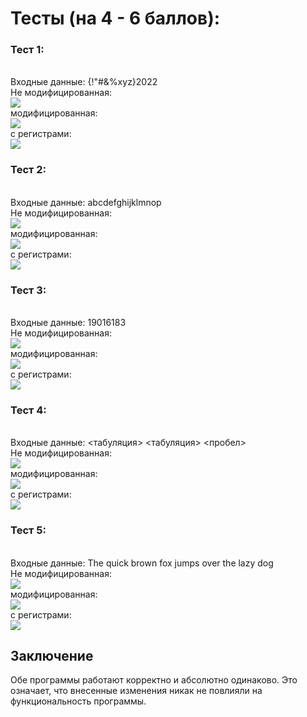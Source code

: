 # Тесты (на 4 - 6 баллов):
### Тест 1:
<br>Входные данные: {!"#&%xyz}2022
<br>Не модифицированная: <br>
![](photos/test1.png)
<br>модифицированная: <br>
![](photos/un1.png)
<br>с регистрами: <br>
![](photos/reg1.png)
### Тест 2:
<br>Входные данные: abcdefghijklmnop
<br>Не модифицированная: <br>
![](photos/test2.png)
<br>модифицированная: <br>
![](photos/un2.png)
<br>с регистрами: <br>
![](photos/reg2.png)
### Тест 3:
<br>Входные данные: 19016183
<br>Не модифицированная: <br>
![](photos/test3.png)
<br>модифицированная: <br>
![](photos/un3.png)
<br>с регистрами: <br>
![](photos/reg3.png)
### Тест 4:
<br>Входные данные: <табуляция> <табуляция> <пробел>
<br>Не модифицированная: <br>
![](photos/test4.png)
<br>модифицированная: <br>
![](photos/un4.png)
<br>с регистрами: <br>
![](photos/reg4.png)
### Тест 5:
<br>Входные данные: The quick brown fox jumps over the lazy dog
<br>Не модифицированная: <br>
![](photos/test5.png)
<br>модифицированная: <br>
![](photos/un5.png)
<br>с регистрами: <br>
![](photos/reg5.png)
## Заключение
Обе программы работают корректно и абсолютно одинаково. Это означает, что внесенные изменения никак не повлияли на функциональность программы.
